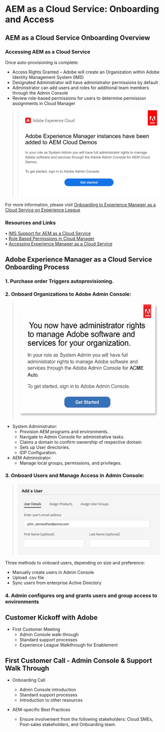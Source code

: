# AEM as a Cloud Service: Onboarding and Access  

## AEM as a Cloud Service Onboarding Overview


### Accessing AEM as a Cloud Service  

Once auto-provisioning is complete:

* Access Rights Granted – Adobe will create an Organization within Adobe Identity Management System (IMS)
* Designated Administrator will have administrator permissions by default
* Administrator can add users and roles for additional team members through the Admin Console
* Review role-based permissions for users to determine permission assignments in Cloud Manager 

> ![processoverview.jpg](./assets/processOverview.jpg)
 

For more information, please visit [Onboarding to Experience Manager as a Cloud Service on Experience League](https://experienceleague.adobe.com/docs/experience-manager-cloud-service/onboarding/home.html?lang=en)

### Resources and Links 

• [IMS Support for AEM as a Cloud Service](https://experienceleague.adobe.com/docs/experience-manager-cloud-service/security/ims-support.html?lang=en)   
• [Role Based Permissions in Cloud Manager](https://experienceleague.adobe.com/docs/experience-manager-cloud-service/onboarding/what-is-required/role-based-permissions.html?lang=en#what-is-required)  
• [Accessing Experience Manager as a Cloud Service](https://experienceleague.adobe.com/docs/experience-manager-cloud-service/onboarding/getting-access/navigation.html?lang=en#getting-access)  


## Adobe Experience Manager as a Cloud Service Onboarding Process

### 1. Purchase order Triggers autoprovisioning. 

### 2. Onboard Organizations to Adobe Admin Console:   

 >   ![processoverview2.jpg](./assets/processOverview2.jpg) 
* System Administrator:  
    * Provision AEM programs and environments.
    * Navigate to Admin Console for administrative tasks.  
    * Claims a domain to confirm ownership of respective domain  
    * Sets up User directories.  
    * IDP Configuration.
* AEM Administrator:  
    * Manage local groups, permissions, and privileges.
### 3. Onboard Users and Manage Access in Admin Console: 
 
>   ![processoverview3.jpg](./assets/processOverview3.jpg) 

Three methods to onboard users, depending on size and preference:
* Manually create users in Admin Console
* Upload .csv file
* Sync users from enterprise Active
Directory

### 4. Admin configures org and grants users and group access to environments
 
## Customer Kickoff with Adobe 

* First Customer Meeting
    * Admin Console walk-through
    * Standard support processes
    * Experience League Walkthrough for Enablement

## First Customer Call - Admin Console & Support Walk Through 

* Onboarding Call
    * Admin Console introduction
    * Standard support processes
    * Introduction to other resources

* AEM-specific Best Practices
    * Ensure involvement from the following stakeholders: Cloud SMEs, Post-sales stakeholders, and Onboarding team.

